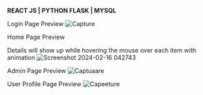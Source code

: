 **REACT JS | PYTHON FLASK | MYSQL**

Login Page Preview
![Capture](https://github.com/Seojkc/FM-Test/assets/93193151/7fdbc3c0-805f-4921-a91e-ee122e536814)

Home Page Preview

Details will show up while hovering the mouse over each item with animation
![Screenshot 2024-02-16 042743](https://github.com/Seojkc/FM-Test/assets/93193151/8f1a6d9f-520d-495d-b9b8-682cdd271e12)

Admin Page Preview
![Captuaare](https://github.com/Seojkc/FM-Test/assets/93193151/b9e10067-6a3f-42ec-a98b-40f42e612535)

User Profile Page Preview
![Capeeture](https://github.com/Seojkc/FM-Test/assets/93193151/f57db6d0-250d-454a-89b4-f08fd42d0365)

